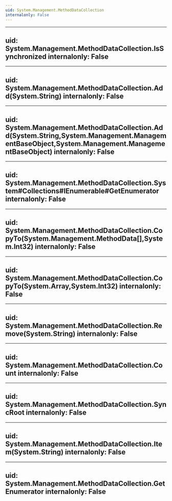 ```yaml
---
uid: System.Management.MethodDataCollection
internalonly: False
---
```


---
uid: System.Management.MethodDataCollection.IsSynchronized
internalonly: False
---

---
uid: System.Management.MethodDataCollection.Add(System.String)
internalonly: False
---

---
uid: System.Management.MethodDataCollection.Add(System.String,System.Management.ManagementBaseObject,System.Management.ManagementBaseObject)
internalonly: False
---

---
uid: System.Management.MethodDataCollection.System#Collections#IEnumerable#GetEnumerator
internalonly: False
---

---
uid: System.Management.MethodDataCollection.CopyTo(System.Management.MethodData[],System.Int32)
internalonly: False
---

---
uid: System.Management.MethodDataCollection.CopyTo(System.Array,System.Int32)
internalonly: False
---

---
uid: System.Management.MethodDataCollection.Remove(System.String)
internalonly: False
---

---
uid: System.Management.MethodDataCollection.Count
internalonly: False
---

---
uid: System.Management.MethodDataCollection.SyncRoot
internalonly: False
---

---
uid: System.Management.MethodDataCollection.Item(System.String)
internalonly: False
---

---
uid: System.Management.MethodDataCollection.GetEnumerator
internalonly: False
---
